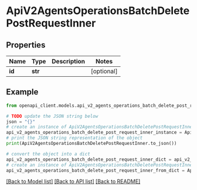 # ApiV2AgentsOperationsBatchDeletePostRequestInner


## Properties

Name | Type | Description | Notes
------------ | ------------- | ------------- | -------------
**id** | **str** |  | [optional] 

## Example

```python
from openapi_client.models.api_v2_agents_operations_batch_delete_post_request_inner import ApiV2AgentsOperationsBatchDeletePostRequestInner

# TODO update the JSON string below
json = "{}"
# create an instance of ApiV2AgentsOperationsBatchDeletePostRequestInner from a JSON string
api_v2_agents_operations_batch_delete_post_request_inner_instance = ApiV2AgentsOperationsBatchDeletePostRequestInner.from_json(json)
# print the JSON string representation of the object
print(ApiV2AgentsOperationsBatchDeletePostRequestInner.to_json())

# convert the object into a dict
api_v2_agents_operations_batch_delete_post_request_inner_dict = api_v2_agents_operations_batch_delete_post_request_inner_instance.to_dict()
# create an instance of ApiV2AgentsOperationsBatchDeletePostRequestInner from a dict
api_v2_agents_operations_batch_delete_post_request_inner_from_dict = ApiV2AgentsOperationsBatchDeletePostRequestInner.from_dict(api_v2_agents_operations_batch_delete_post_request_inner_dict)
```
[[Back to Model list]](../README.md#documentation-for-models) [[Back to API list]](../README.md#documentation-for-api-endpoints) [[Back to README]](../README.md)


